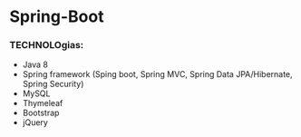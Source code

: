 # Spring-Boot

### TECHNOLOgias:
* Java 8
* Spring framework (Sping boot, Spring MVC, Spring Data JPA/Hibernate, Spring Security)
* MySQL
* Thymeleaf
* Bootstrap
* jQuery




